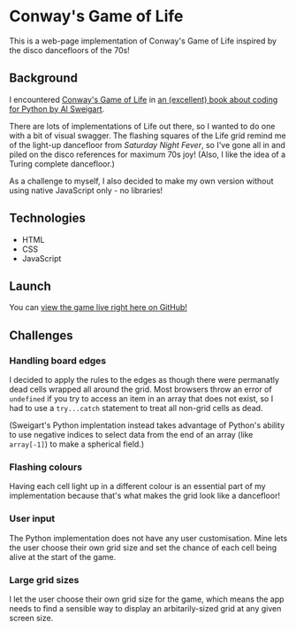 # Conway's Game of Life

This is a web-page implementation of Conway's Game of Life inspired by the disco dancefloors of the 70s!

## Background

I encountered [Conway's Game of Life](https://en.wikipedia.org/wiki/Conway%27s_Game_of_Life) in [an (excellent) book about coding for Python by Al Sweigart](https://inventwithpython.com/bigbookpython/project13.html).

There are lots of implementations of Life out there, so I wanted to do one with a bit of visual swagger. The flashing squares of the Life grid remind me of the light-up dancefloor from *Saturday Night Fever*, so I've gone all in and piled on the disco references for maximum 70s joy! (Also, I like the idea of a Turing complete dancefloor.)

As a challenge to myself, I also decided to make my own version without using native JavaScript only - no libraries!

## Technologies

- HTML
- CSS
- JavaScript

## Launch

You can [view the game live right here on GitHub!](https://empowermint.github.io/conways-game-of-life/)

## Challenges

### Handling board edges

I decided to apply the rules to the edges as though there were permanatly dead cells wrapped all around the grid. Most browsers throw an error of `undefined` if you try to access an item in an array that does not exist, so I had to use a `try...catch` statement to treat all non-grid cells as dead.

(Sweigart's Python implentation instead takes advantage of Python's ability to use negative indices to select data from the end of an array (like `array[-1]`) to make a spherical field.)

### Flashing colours

Having each cell light up in a different colour is an essential part of my implementation because that's what makes the grid look like a dancefloor!

### User input

The Python implementation does not have any user customisation. Mine lets the user choose their own grid size and set the chance of each cell being alive at the start of the game.

### Large grid sizes

I let the user choose their own grid size for the game, which means the app needs to find a sensible way to display an arbitarily-sized grid at any given screen size.
